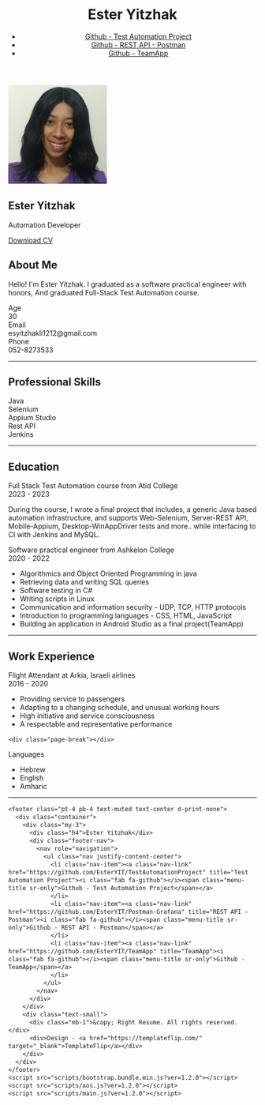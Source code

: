 <html lang="en-US">
  <head>
    <meta charset="UTF-8">
    <meta http-equiv="X-UA-Compatible" content="IE=edge">
    <meta name="viewport" content="width=device-width, initial-scale=1">
    <title>My Resume</title>
    <link rel="preconnect" href="https://fonts.gstatic.com" crossorigin="crossorigin"/>
    <link rel="preload" as="style" href="https://fonts.googleapis.com/css2?family=Poppins:wght@600&amp;family=Roboto:wght@300;400;500;700&amp;display=swap"/>
    <link rel="stylesheet" href="https://fonts.googleapis.com/css2?family=Poppins:wght@600&amp;family=Roboto:wght@300;400;500;700&amp;display=swap" media="print" onload="this.media='all'"/>
    <noscript>
      <link rel="stylesheet" href="https://fonts.googleapis.com/css2?family=Poppins:wght@600&amp;family=Roboto:wght@300;400;500;700&amp;display=swap"/>
    </noscript>
    <link href="css/font-awesome/css/all.min.css?ver=1.2.0" rel="stylesheet">
    <link href="css/bootstrap.min.css?ver=1.2.0" rel="stylesheet">
    <link href="css/aos.css?ver=1.2.0" rel="stylesheet">
    <link href="css/main.css?ver=1.2.0" rel="stylesheet">
    <noscript>
      <style type="text/css">
        [data-aos] {
            opacity: 1 !important;
            transform: translate(0) scale(1) !important;
        }
      </style>
    </noscript>
  </head>
  <body id="top">
    <header class="d-print-none">
      <div class="container text-center text-lg-left">
        <div class="py-3 clearfix">
          <h1 class="site-title mb-0">Ester Yitzhak</h1>
          <div class="site-nav">
            <nav role="navigation">
              <ul class="nav justify-content-center">
                <li class="nav-item"><a class="nav-link" href="https://github.com/EsterYIT/TestAutomationProject" title="Test Automation Project"><i class="fab fa-github"></i><span class="menu-title sr-only">Github - Test Automation Project</span></a>
                </li>
				<li class="nav-item"><a class="nav-link" href="https://github.com/EsterYIT/Postman-Grafana" title="REST API - Postman"><i class="fab fa-github"></i><span class="menu-title sr-only">Github - REST API - Postman</span></a>
                </li>
				<li class="nav-item"><a class="nav-link" href="https://github.com/EsterYIT/TeamApp" title="TeamApp"><i class="fab fa-github"></i><span class="menu-title sr-only">Github - TeamApp</span></a>
                </li>
              </ul>
            </nav>
          </div>
        </div>
      </div>
    </header>
    <div class="page-content">
      <div class="container">
<div class="cover shadow-lg bg-white">
  <div class="cover-bg p-3 p-lg-4 text-white">
    <div class="row">
	      <div class="col-lg-4 col-md-5">
        <div class="avatar hover-effect bg-white shadow-sm p-1"><img src="images/avatar.jpg" height="200" width="200"/></div>
      </div>
      <div class="col-lg-8 col-md-7 text-center text-md-start">
        <h2 class="h1 mt-2" data-aos="fade-left" data-aos-delay="0">Ester Yitzhak</h2>
        <p data-aos="fade-left" data-aos-delay="100">Automation Developer</p>
         <div class="d-print-none" data-aos="fade-left" data-aos-delay="200">
		  <a class="btn btn-light text-dark shadow-sm mt-1 me-1" href="cv.pdf" target="_blank">Download CV</a>
		</div>
      </div>
    </div>
  </div>
  <div class="about-section pt-4 px-3 px-lg-4 mt-1">
    <div class="row">
      <div class="col-md-6">
        <h2 class="h3 mb-3">About Me</h2>
        <p>Hello! I'm Ester Yitzhak. I graduated as a software practical engineer with honors, And graduated Full-Stack Test Automation course.</p>
      </div>
      <div class="col-md-5 offset-md-1">
        <div class="row mt-2">
          <div class="col-sm-4">
            <div class="pb-1">Age</div>
          </div>
          <div class="col-sm-8">
            <div class="pb-1 text-secondary">30</div>
          </div>
          <div class="col-sm-4">
            <div class="pb-1">Email</div>
          </div>
          <div class="col-sm-8">
            <div class="pb-1 text-secondary">esyitzhakli1212@gmail.com</div>
          </div>
          <div class="col-sm-4">
            <div class="pb-1">Phone</div>
          </div>
          <div class="col-sm-8">
            <div class="pb-1 text-secondary">052-8273533</div>
          </div>
        </div>
      </div>
    </div>
  </div>
  <hr class="d-print-none"/>
  <div class="skills-section px-3 px-lg-4">
    <h2 class="h3 mb-3">Professional Skills</h2>
    <div class="row">
      <div class="col-md-6">
        <div class="mb-2"><span>Java</span>
          <div class="progress my-1">
            <div class="progress-bar bg-primary" role="progressbar" data-aos="zoom-in-right" data-aos-delay="100" data-aos-anchor=".skills-section" style="width: 100%" aria-valuenow="90" aria-valuemin="0" aria-valuemax="100"></div>
          </div>
        </div>
        <div class="mb-2"><span>Selenium</span>
          <div class="progress my-1">
            <div class="progress-bar bg-primary" role="progressbar" data-aos="zoom-in-right" data-aos-delay="200" data-aos-anchor=".skills-section" style="width: 100%" aria-valuenow="90" aria-valuemin="0" aria-valuemax="100"></div>
          </div>
        </div>
        <div class="mb-2"><span>Appium Studio</span>
          <div class="progress my-1">
            <div class="progress-bar bg-primary" role="progressbar" data-aos="zoom-in-right" data-aos-delay="300" data-aos-anchor=".skills-section" style="width: 100%" aria-valuenow="85" aria-valuemin="0" aria-valuemax="100"></div>
          </div>
        </div>
      </div>
      <div class="col-md-6">
        <div class="mb-2"><span>Rest API</span>
          <div class="progress my-1">
            <div class="progress-bar bg-success" role="progressbar" data-aos="zoom-in-right" data-aos-delay="400" data-aos-anchor=".skills-section" style="width: 95%" aria-valuenow="85" aria-valuemin="0" aria-valuemax="100"></div>
          </div>
        </div>
        <div class="mb-2"><span>Jenkins</span>
          <div class="progress my-1">
            <div class="progress-bar bg-success" role="progressbar" data-aos="zoom-in-right" data-aos-delay="500" data-aos-anchor=".skills-section" style="width: 95%" aria-valuenow="85" aria-valuemin="0" aria-valuemax="100"></div>
          </div>
        </div>
      </div>
    </div>
  </div>
  <hr class="d-print-none"/>
    <div class="education-section px-3 px-lg-4 pb-4">
    <h2 class="h3 mb-4">Education</h2>
    <div class="timeline">
	   <div class="timeline-card timeline-card-success card shadow-sm">
        <div class="card-body">
          <div class="h5 mb-1">Full Stack Test Automation course <span class="text-muted h6"> from Atid College</span></div>
          <div class="text-muted text-small mb-2">2023 - 2023</div>
		   <div>
			   <p>During the course, I wrote a final project that includes, a generic Java based automation infrastructure, and supports Web-Selenium, Server-REST API, Mobile-Appium, Desktop-WinAppDriver tests and more.. while interfacing to CI with Jenkins and MySQL.</p>
		   </div>
	   </div>
      </div>
	   <div class="timeline-card timeline-card-success card shadow-sm">
        <div class="card-body">
          <div class="h5 mb-1">Software practical engineer <span class="text-muted h6"> from Ashkelon College</span></div>
          <div class="text-muted text-small mb-2">2020 - 2022</div>
		   <div>
		    <ul>
			 <li>Algorithmics and Object Oriented Programming in java</li>
			 <li>Retrieving data and writing SQL queries</li>
			 <li>Software testing in C#</li>
			 <li>Writing scripts in Linux</li>
			 <li>Communication and information security - UDP, TCP, HTTP protocols</li>	 
			 <li>Introduction to programming languages - CSS, HTML, JavaScript</li>	
			 <li>Building an application in Android Studio as a final project(TeamApp)</li>	 			 
		    </ul>
		   </div>
        </div>
      </div>
    </div>
  </div>
<hr class="d-print-none"/>
  <div class="page-break"></div>
  <div class="work-experience-section px-3 px-lg-4">
    <h2 class="h3 mb-4">Work Experience</h2>
    <div class="timeline">
      <div class="timeline-card timeline-card-primary card shadow-sm">
        <div class="card-body">
          <div class="h5 mb-1">Flight Attendant <span class="text-muted h6">at Arkia, Israeli airlines</span></div>
          <div class="text-muted text-small mb-2">2016 - 2020</div>
		   <div>
		    <ul>
		      <li>Providing service to passengers</li>
			  <li>Adapting to a changing schedule, and unusual working hours</li>
			  <li>High initiative and service consciousness</li>
			  <li>A respectable and representative performance</li>
		   </ul>
		  </div>
        </div>
      </div>
    </div>
  </div>
  
    <div class="page-break"></div>
  <div class="work-experience-section px-3 px-lg-4">
    <div class="timeline">
      <div class="timeline-card timeline-card-primary card shadow-sm">
        <div class="card-body">
          <div class="h5 mb-1">Languages</div>
          <div class="text-muted text-small mb-2"></div>
		   <div>
		    <ul>
		      <li>Hebrew</li>
			  <li>English</li>
			  <li>Amharic</li>
		   </ul>
		  </div>
        </div>
      </div>
    </div>
  </div>
  <hr class="d-print-none"/>
</div>
  </div>
    </div>
    
    <footer class="pt-4 pb-4 text-muted text-center d-print-none">
      <div class="container">
        <div class="my-3">
          <div class="h4">Ester Yitzhak</div>
          <div class="footer-nav">
            <nav role="navigation">
              <ul class="nav justify-content-center">
                <li class="nav-item"><a class="nav-link" href="https://github.com/EsterYIT/TestAutomationProject" title="Test Automation Project"><i class="fab fa-github"></i><span class="menu-title sr-only">Github - Test Automation Project</span></a>
                </li>
				<li class="nav-item"><a class="nav-link" href="https://github.com/EsterYIT/Postman-Grafana" title="REST API - Postman"><i class="fab fa-github"></i><span class="menu-title sr-only">Github - REST API - Postman</span></a>
                </li>
				<li class="nav-item"><a class="nav-link" href="https://github.com/EsterYIT/TeamApp" title="TeamApp"><i class="fab fa-github"></i><span class="menu-title sr-only">Github - TeamApp</span></a>
                </li>
              </ul>
            </nav>
          </div>
        </div>
        <div class="text-small">
          <div class="mb-1">&copy; Right Resume. All rights reserved.</div>
          <div>Design - <a href="https://templateflip.com/" target="_blank">TemplateFlip</a></div>
        </div>
      </div>
    </footer>
    <script src="scripts/bootstrap.bundle.min.js?ver=1.2.0"></script>
    <script src="scripts/aos.js?ver=1.2.0"></script>
    <script src="scripts/main.js?ver=1.2.0"></script>
  </body>
</html>
